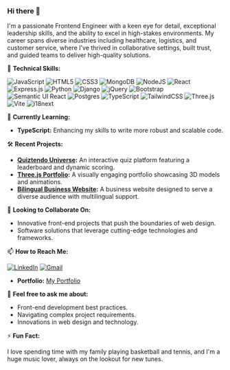 ### Hi there 👋

<!--
**damarisfregoso/damarisfregoso** is a ✨ _special_ ✨ repository because its `README.md` (this file) appears on your GitHub profile.

Here are some ideas to get you started:

- 🔭 I’m currently working on ...
- 🌱 I’m currently learning ...
- 👯 I’m looking to collaborate on ...
- 🤔 I’m looking for help with ...
- 💬 Ask me about ...
- 📫 How to reach me: ...
- 😄 Pronouns: ...
- ⚡ Fun fact: ...
-->

I'm a passionate Frontend Engineer with a keen eye for detail, exceptional leadership skills, and the ability to excel in high-stakes environments. My career spans diverse industries including healthcare, logistics, and customer service, where I’ve thrived in collaborative settings, built trust, and guided teams to deliver high-quality solutions.

🔧 **Technical Skills:**

![JavaScript](https://img.shields.io/badge/javascript-%23323330.svg?style=for-the-badge&logo=javascript&logoColor=%23F7DF1E) ![HTML5](https://img.shields.io/badge/html-%23E34F26.svg?style=for-the-badge&logo=html5&logoColor=white) ![CSS3](https://img.shields.io/badge/css-%231572B6.svg?style=for-the-badge&logo=css3&logoColor=white) ![MongoDB](https://img.shields.io/badge/MongoDB-%234ea94b.svg?style=for-the-badge&logo=mongodb&logoColor=white) ![NodeJS](https://img.shields.io/badge/node.js-6DA55F?style=for-the-badge&logo=node.js&logoColor=white) ![React](https://img.shields.io/badge/react-%2320232a.svg?style=for-the-badge&logo=react&logoColor=%2361DAFB) ![Express.js](https://img.shields.io/badge/express.js-%23404d59.svg?style=for-the-badge&logo=express&logoColor=%2361DAFB) ![Python](https://img.shields.io/badge/python-3670A0?style=for-the-badge&logo=python&logoColor=ffdd54) ![Django](https://img.shields.io/badge/django-%23092E20.svg?style=for-the-badge&logo=django&logoColor=white) ![jQuery](https://img.shields.io/badge/jquery-%230769AD.svg?style=for-the-badge&logo=jquery&logoColor=white) ![Bootstrap](https://img.shields.io/badge/bootstrap-%238511FA.svg?style=for-the-badge&logo=bootstrap&logoColor=white) ![Semantic UI React](https://img.shields.io/badge/Semantic%20UI%20React-%2335BDB2.svg?style=for-the-badge&logo=SemanticUIReact&logoColor=white) ![Postgres](https://img.shields.io/badge/postgres-%23316192.svg?style=for-the-badge&logo=postgresql&logoColor=white) ![TypeScript](https://img.shields.io/badge/typescript-%23007ACC.svg?style=for-the-badge&logo=typescript&logoColor=white) ![TailwindCSS](https://img.shields.io/badge/tailwindcss-%2338B2AC.svg?style=for-the-badge&logo=tailwind-css&logoColor=white) ![Three.js](https://img.shields.io/badge/three.js-%23000000.svg?style=for-the-badge&logo=three.js&logoColor=white) ![Vite](https://img.shields.io/badge/vite-%23646CFF.svg?style=for-the-badge&logo=vite&logoColor=white) ![i18next](https://img.shields.io/badge/i18next-%2315c213.svg?style=for-the-badge&logo=i18next&logoColor=white)

🌱 **Currently Learning:**

- **TypeScript:** Enhancing my skills to write more robust and scalable code.

🛠️ **Recent Projects:**

- **[Quiztendo Universe](https://quiztendo-universe-c2211e0eb2f6.herokuapp.com/):** An interactive quiz platform featuring a leaderboard and dynamic scoring.
- **[Three.js Portfolio](https://damarisfregoso-f2fa54c2c997.herokuapp.com/):** A visually engaging portfolio showcasing 3D models and animations.
- **[Bilingual Business Website](https://a-b-m-0b4e7891a98d.herokuapp.com/):** A business website designed to serve a diverse audience with multilingual support.

🤝 **Looking to Collaborate On:**

- Innovative front-end projects that push the boundaries of web design.
- Software solutions that leverage cutting-edge technologies and frameworks.

📫 **How to Reach Me:**

[![LinkedIn](https://img.shields.io/badge/Damaris-0077B5?style=for-the-badge&logo=linkedin&logoColor=white)](https://www.linkedin.com/in/damaris-fregoso/)
[![Gmail](https://img.shields.io/badge/Gmail-D14836?style=for-the-badge&logo=gmail&logoColor=white)](mailto:damaris.fregoso22@gmail.com)
- **Portfolio:** [My Portfolio](https://damarisfregoso-f2fa54c2c997.herokuapp.com/)

💬 **Feel free to ask me about:**

- Front-end development best practices.
- Navigating complex project requirements.
- Innovations in web design and technology.

⚡ **Fun Fact:**

I love spending time with my family playing basketball and tennis, and I'm a huge music lover, always on the lookout for new tunes.
